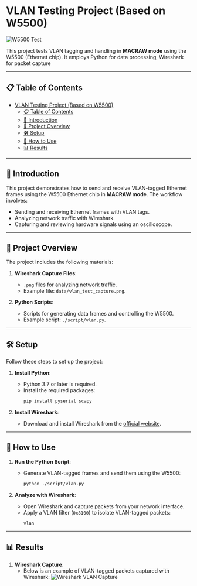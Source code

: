 # VLAN Testing Project (Based on W5500)

![W5500 Test](path/to/cover-image.png)

This project tests VLAN tagging and handling in **MACRAW mode** using the W5500 (Ethernet chip). It employs Python for data processing, Wireshark for packet capture

---

## 📋 Table of Contents

- [VLAN Testing Project (Based on W5500)](#vlan-testing-project-based-on-w5500)
  - [📋 Table of Contents](#-table-of-contents)
  - [🌟 Introduction](#-introduction)
  - [📂 Project Overview](#-project-overview)
  - [🛠️ Setup](#️-setup)
  - [🚀 How to Use](#-how-to-use)
  - [📊 Results](#-results)


---

## 🌟 Introduction

This project demonstrates how to send and receive VLAN-tagged Ethernet frames using the W5500 Ethernet chip in **MACRAW mode**. The workflow involves:

- Sending and receiving Ethernet frames with VLAN tags.
- Analyzing network traffic with Wireshark.
- Capturing and reviewing hardware signals using an oscilloscope.

---

## 📂 Project Overview

The project includes the following materials:

1. **Wireshark Capture Files**:
   - `.png` files for analyzing network traffic.
   - Example file: `data/vlan_test_capture.png`.

2. **Python Scripts**:
   - Scripts for generating data frames and controlling the W5500.
   - Example script: `./script/vlan.py`.


---

## 🛠️ Setup

Follow these steps to set up the project:

1. **Install Python**:
   - Python 3.7 or later is required.
   - Install the required packages:
     ```bash
     pip install pyserial scapy
     ```

2. **Install Wireshark**:
   - Download and install Wireshark from the [official website](https://www.wireshark.org/).

---

## 🚀 How to Use

1. **Run the Python Script**:
   - Generate VLAN-tagged frames and send them using the W5500:
     ```bash
     python ./script/vlan.py
     ```

2. **Analyze with Wireshark**:
   - Open Wireshark and capture packets from your network interface.
   - Apply a VLAN filter (`0x8100`) to isolate VLAN-tagged packets:
     ```
     vlan
     ```

---

## 📊 Results

1. **Wireshark Capture**:
   - Below is an example of VLAN-tagged packets captured with Wireshark:
     ![Wireshark VLAN Capture](images/wireshark_capture.png)




